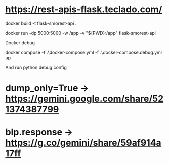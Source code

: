 # https://rest-apis-flask.teclado.com/

docker build -t flask-smorest-api .

docker run -dp 5000:5000 -w /app -v "${PWD}:/app" flask-smorest-api


Docker debug

docker compose -f .\docker-compose.yml -f .\docker-compose.debug.yml up

And run python debug config


# dump_only=True -> https://gemini.google.com/share/521374387799
# blp.response -> https://g.co/gemini/share/59af914a17ff
